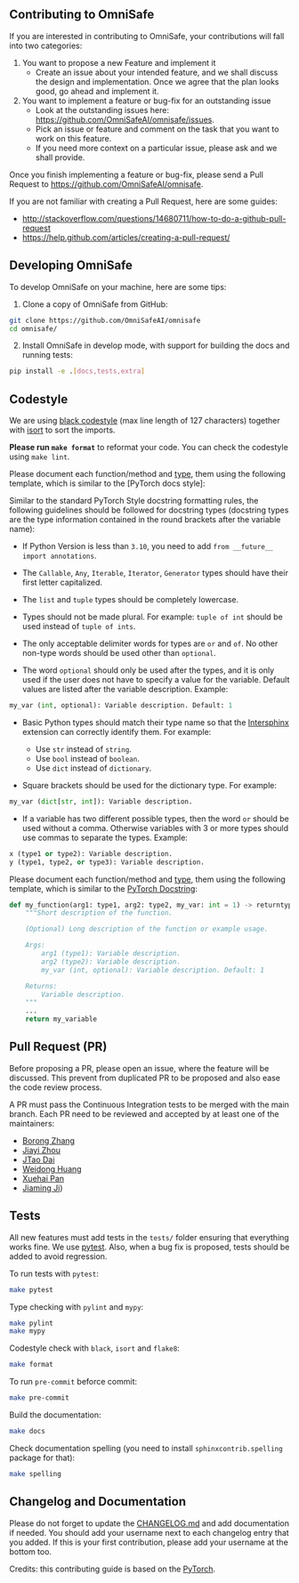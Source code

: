 ## Contributing to OmniSafe

If you are interested in contributing to OmniSafe, your contributions will fall
into two categories:

1. You want to propose a new Feature and implement it
    - Create an issue about your intended feature, and we shall discuss the design and
    implementation. Once we agree that the plan looks good, go ahead and implement it.
2. You want to implement a feature or bug-fix for an outstanding issue
    - Look at the outstanding issues here: <https://github.com/OmniSafeAI/omnisafe/issues>.
    - Pick an issue or feature and comment on the task that you want to work on this feature.
    - If you need more context on a particular issue, please ask and we shall provide.

Once you finish implementing a feature or bug-fix, please send a Pull Request to
<https://github.com/OmniSafeAI/omnisafe>.

If you are not familiar with creating a Pull Request, here are some guides:

- <http://stackoverflow.com/questions/14680711/how-to-do-a-github-pull-request>
- <https://help.github.com/articles/creating-a-pull-request/>

## Developing OmniSafe

To develop OmniSafe on your machine, here are some tips:

1. Clone a copy of OmniSafe from GitHub:

```bash
git clone https://github.com/OmniSafeAI/omnisafe
cd omnisafe/
```

2. Install OmniSafe in develop mode, with support for building the docs and running tests:

```bash
pip install -e .[docs,tests,extra]
```

## Codestyle

We are using [black codestyle](https://github.com/psf/black) (max line length of 127 characters)
together with [isort](https://github.com/timothycrosley/isort) to sort the imports.

**Please run `make format`** to reformat your code. You can check the codestyle using `make lint`.

Please document each function/method and [type](https://google.github.io/pytype/user_guide.html),
them using the following template, which is similar to the [PyTorch docs style]:

Similar to the standard PyTorch Style docstring formatting rules, the following guidelines should
be followed for docstring types (docstring types are the type information contained in the round
brackets after the variable name):

- If Python Version is less than `3.10`, you need to add `from __future__ import annotations`.

- The `Callable`, `Any`, `Iterable`, `Iterator`, `Generator` types should have their first letter
  capitalized.

- The `list` and `tuple` types should be completely lowercase.

- Types should not be made plural. For example: `tuple of int` should be used instead of
  `tuple of ints`.

- The only acceptable delimiter words for types are `or` and `of`. No other non-type words should
  be used other than `optional`.

- The word `optional` should only be used after the types, and it is only used if the user does not
  have to specify a value for the variable. Default values are listed after the variable description.
  Example:

```python
my_var (int, optional): Variable description. Default: 1
```

- Basic Python types should match their type name so that the
  [Intersphinx](https://www.sphinx-doc.org/en/master/usage/extensions/intersphinx.html) extension
  can correctly identify them. For example:
  - Use `str` instead of `string`.
  - Use `bool` instead of `boolean`.
  - Use `dict` instead of `dictionary`.

- Square brackets should be used for the dictionary type. For example:

```python
my_var (dict[str, int]): Variable description.
```

- If a variable has two different possible types, then the word `or` should be used without a comma.
  Otherwise variables with 3 or more types should use commas to separate the types. Example:

```python
x (type1 or type2): Variable description.
y (type1, type2, or type3): Variable description.
```

Please document each function/method and [type](https://google.github.io/pytype/user_guide.html),
them using the following template, which is similar to the [PyTorch Docstring]():

```python
def my_function(arg1: type1, arg2: type2, my_var: int = 1) -> returntype:
    """Short description of the function.

    (Optional) Long description of the function or example usage.

    Args:
        arg1 (type1): Variable description.
        arg2 (type2): Variable description.
        my_var (int, optional): Variable description. Default: 1

    Returns:
        Variable description.
    """
    ...
    return my_variable
```

## Pull Request (PR)

Before proposing a PR, please open an issue, where the feature will be discussed. This prevent from
duplicated PR to be proposed and also ease the code review process.

A PR must pass the Continuous Integration tests to be merged with the main branch. Each PR need to
be reviewed and accepted by at least one of the maintainers:

- [Borong Zhang](https://github.com/muchvo)
- [Jiayi Zhou](https://github.com/Gaiejj)
- [JTao Dai](https://github.com/calico-1226)
- [Weidong Huang](https://github.com/hdadong)
- [Xuehai Pan](https://github.com/XuehaiPan)
- [Jiaming Ji](https://github.com/zmsn-2077))

## Tests

All new features must add tests in the `tests/` folder ensuring that everything works fine.
We use [pytest](https://pytest.org/).
Also, when a bug fix is proposed, tests should be added to avoid regression.

To run tests with `pytest`:

```bash
make pytest
```

Type checking with `pylint` and `mypy`:

```bash
make pylint
make mypy
```

Codestyle check with `black`, `isort` and `flake8`:

```bash
make format
```

To run `pre-commit` beforce commit:

```bash
make pre-commit
```

Build the documentation:

```bash
make docs
```

Check documentation spelling (you need to install `sphinxcontrib.spelling` package for that):

```bash
make spelling
```

## Changelog and Documentation

Please do not forget to update the
[CHANGELOG.md](https://github.com/OmniSafeAI/omnisafe/blob/HEAD/CHANGELOG.md) and add documentation
if needed.
You should add your username next to each changelog entry that you added. If this is your first
contribution, please add your username at the bottom too.

Credits: this contributing guide is based on the [PyTorch](https://github.com/pytorch/pytorch/).
